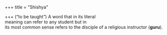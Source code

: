 +++
title = "Shishya"

+++
(“to be taught”) A word that in its literal  
meaning can refer to any student but in  
its most common sense refers to the disciple of a religious instructor (**guru**).